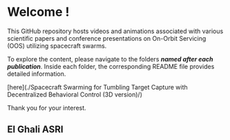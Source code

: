 # Welcome !

This GitHub repository hosts videos and animations associated with various scientific papers and conference presentations on On-Orbit Servicing (OOS) utilizing spacecraft swarms.

To explore the content, please navigate to the folders ***named after each publication***. Inside each folder, the corresponding README file provides detailed information.

[here](./Spacecraft Swarming for Tumbling Target Capture with Decentralized Behavioral Control (3D version)/)

Thank you for your interest.

## El Ghali ASRI
